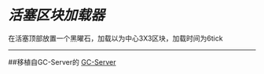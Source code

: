 # *活塞区块加载器*

在活塞顶部放置一个黑曜石，加载以为中心3X3区块，加载时间为6tick

***
##移植自GC-Server的
[GC-Server](https://github.com/GC-server-CN/PistonBlockChunkLoader/tree/1.15)

